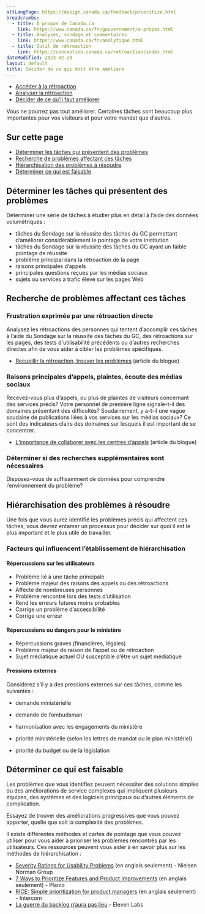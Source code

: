 ```yaml
---
altLangPage: https://design.canada.ca/feedback/prioritize.html
breadcrumbs:
  - title: À propos de Canada.ca
    link: https://www.canada.ca/fr/gouvernement/a-propos.html
  - title: Analyses, sondage et commentaires
    link: https://www.canada.ca/fr/analytique.html
  - title: Outil de rétroaction
    link: https://conception.canada.ca/retroaction/index.html
dateModified: 2023-02-28
layout: default
title: Décider de ce qui doit être amélioré
---
```


<div class="gc-stp-stp">
  <div class="row">
    <ul class="toc lst-spcd col-md-12">
      <li class="col-md-4 col-sm-6"><a class="list-group-item" href="acces.html">Accéder à la rétroaction</a></li>
      <li class="col-md-4 col-sm-6"><a class="list-group-item" href="methodes.html">Analyser la rétroaction</a></li>
      <li class="col-md-4 col-sm-6"><a class="list-group-item active" href="decider.html">Décider de ce qu’il faut améliorer</a></li>
    </ul>
  </div>
</div>

Vous ne pourrez pas tout améliorer. Certaines tâches sont beaucoup plus importantes pour vos visiteurs et pour votre mandat que d’autres.

## Sur cette page

* [Déterminer les tâches qui présentent des problèmes](#déterminer-les-tâches-qui-présentent-des-problèmes)
* [Recherche de problèmes affectant ces tâches](#recherche-de-problèmes-affectant-ces-tâches)
* [Hiérarchisation des problèmes à résoudre](#hiérarchisation-des-problèmes-à-résoudre)
* [Déterminer ce qui est faisable](#déterminer-ce-qui-est-faisable)

## Déterminer les tâches qui présentent des problèmes

Déterminer une série de tâches à étudier plus en détail à l’aide des données volumétriques&nbsp;:

* tâches du Sondage sur la réussite des tâches du GC permettant d’améliorer considérablement le pointage de votre institution
* tâches du Sondage sur la réussite des tâches du GC ayant un faible pointage de réussite
* problème principal dans la rétroaction de la page
* raisons principales d’appels
* principales questions reçues par les médias sociaux
* sujets ou services à trafic élevé sur les pages Web

## Recherche de problèmes affectant ces tâches

### Frustration exprimée par une rétroaction directe

Analysez les rétroactions des personnes qui tentent d’accomplir ces tâches à l’aide du Sondage sur la réussite des tâches du GC, des rétroactions sur les pages, des tests d'utilisabilité précédents ou d’autres recherches directes afin de vous aider à cibler les problèmes spécifiques.

* [Recueillir la rétroaction, trouver les problèmes](https://blog.canada.ca/2020/10/09/collect-feedback) (article du blogue)

### Raisons principales d’appels, plaintes, écoute des médias sociaux

Recevez-vous plus d’appels, ou plus de plaintes de visiteurs concernant des services précis? Votre personnel de première ligne signale-t-il des domaines présentant des difficultés? Soudainement, y a-t-il une vague soudaine de publications liées à vos services sur les médias sociaux? Ce sont des indicateurs clairs des domaines sur lesquels il est important de se concentrer.

* [L’importance de collaborer avec les centres d’appels](https://blogue.canada.ca/2021/03/01/collaborer-avec-centres-appels.html) (article du blogue)

### Déterminer si des recherches supplémentaires sont nécessaires

Disposez-vous de suffisamment de données pour comprendre l’environnement du problème?

## Hiérarchisation des problèmes à résoudre

Une fois que vous aurez identifié les problèmes précis qui affectent ces tâches, vous devrez entamer un processus pour décider sur quoi il est le plus important et le plus utile de travailler.

### Facteurs qui influencent l’établissement de hiérarchisation

#### Répercussions sur les utilisateurs

* Problème lié à une tâche principale
* Problème majeur des raisons des appels ou des rétroactions
* Affecte de nombreuses personnes
* Problème rencontré lors des tests d’utilisation
* Rend les erreurs futures moins probables
* Corrige un problème d’accessibilité
* Corrige une erreur

#### Répercussions ou dangers pour le ministère

* Répercussions graves (financières, légales)
* Problème majeur de raison de l’appel ou de rétroaction
* Sujet médiatique actuel OU susceptible d’être un sujet médiatique

#### Pressions externes

Considérez s’il y a des pressions externes sur ces tâches, comme les suivantes&nbsp;:

* demande ministérielle
* demande de l’ombudsman
* harmonisation avec les engagements du ministère

* priorité ministérielle (selon les lettres de mandat ou le plan ministériel)
* priorité du budget ou de la législation

## Déterminer ce qui est faisable

Les problèmes que vous identifiez peuvent nécessiter des solutions simples ou des améliorations de service complexes qui impliquent plusieurs équipes, des systèmes et des logiciels principaux ou d’autres éléments de complication.

Essayez de trouver des améliorations progressives que vous pouvez apporter, quelle que soit la complexité des problèmes.

Il existe différentes méthodes et cartes de pointage que vous pouvez utiliser pour vous aider à prioriser les problèmes rencontrés par les utilisateurs. Ces ressources peuvent vous aider à en savoir plus sur les méthodes de hiérarchisation&nbsp;:

* [Severity Ratings for Usability Problems](https://www.nngroup.com/articles/how-to-rate-the-severity-of-usability-problems/) (en anglais seulement) - Nielsen Norman Group
* [7 Ways to Prioritize Features and Product Improvements](https://plan.io/blog/feature-prioritization/) (en anglais seulement) - Planio
* [RICE: Simple prioritization for product managers](https://www.intercom.com/blog/rice-simple-prioritization-for-product-managers/) (en anglais seulement) - Intercom
* [La guerre du backlog n’aura pas lieu](https://blog.eleven-labs.com/fr/la-guerre-du-backlog-n-aura-pas-lieu-part-II/) - Eleven Labs
